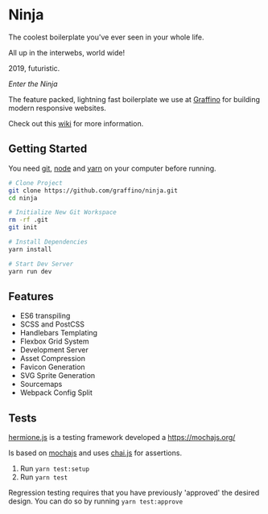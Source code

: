 # Ninja

The coolest boilerplate you've ever seen in your whole life.

All up in the interwebs, world wide!

2019, futuristic.

_Enter the Ninja_

The feature packed, lightning fast boilerplate we use at [Graffino](https://graffino.com/) for building modern responsive websites.

Check out this [wiki](https://github.com/Graffino/Ninja/wiki) for more information.

## Getting Started

You need [git](https://git-scm.com/), [node](https://nodejs.org/) and [yarn](https://yarnpkg.com) on your computer before running.

```Bash
# Clone Project
git clone https://github.com/graffino/ninja.git
cd ninja

# Initialize New Git Workspace
rm -rf .git
git init

# Install Dependencies
yarn install

# Start Dev Server
yarn run dev
```

## Features

- ES6 transpiling
- SCSS and PostCSS
- Handlebars Templating
- Flexbox Grid System
- Development Server
- Asset Compression
- Favicon Generation
- SVG Sprite Generation
- Sourcemaps
- Webpack Config Split

## Tests
[hermione.js](https://github.com/gemini-testing/hermione) is a testing framework developed a
https://mochajs.org/

Is based on [mochajs](https://mochajs.org/) and uses [chai.js](https://www.chaijs.com/) for assertions.

1. Run `yarn test:setup`
2. Run `yarn test`

Regression testing requires that you have previously 'approved' the desired design.
You can do so by running `yarn test:approve`
